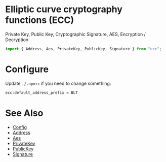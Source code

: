 # Elliptic curve cryptography functions (ECC)

Private Key, Public Key, Cryptographic Signature, AES, Encryption / Decryption

```js
import { Address, Aes, PrivateKey, PublicKey, Signature } from "ecc";
```

# Configure

Update `./.npmrc` if you need to change something:

```bash
ecc:default_address_prefix = BLT
```

# See Also

- [Config](./config/index.js)
- [Address](./src/address.js)
- [Aes](./src/aes.js)
- [PrivateKey](./src/key_private.js)
- [PublicKey](./src/key_public.js)
- [Signature](./src/signature.js)
